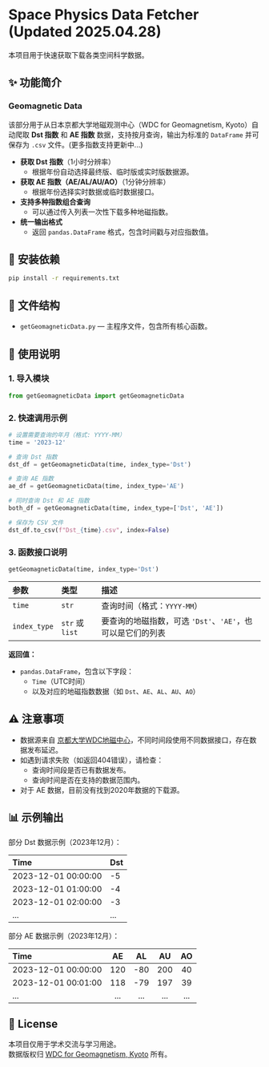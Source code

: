 # Space Physics Data Fetcher (Updated 2025.04.28)
本项目用于快速获取下载各类空间科学数据。


## ✨ 功能简介

### Geomagnetic Data 

该部分用于从日本京都大学地磁观测中心（WDC for Geomagnetism, Kyoto）自动爬取 **Dst 指数** 和 **AE 指数** 数据，支持按月查询，输出为标准的 `DataFrame` 并可保存为 `.csv` 文件。(更多指数支持更新中...)

- **获取 Dst 指数**（1小时分辨率）
  - 根据年份自动选择最终版、临时版或实时版数据源。
- **获取 AE 指数（AE/AL/AU/AO）**（1分钟分辨率）
  - 根据年份选择实时数据或临时数据接口。
- **支持多种指数组合查询**
  - 可以通过传入列表一次性下载多种地磁指数。
- **统一输出格式**
  - 返回 `pandas.DataFrame` 格式，包含时间戳与对应指数值。

## 🌆 安装依赖

```bash
pip install -r requirements.txt
```

## 📂 文件结构

- `getGeomagneticData.py` — 主程序文件，包含所有核心函数。

## 🚀 使用说明

### 1. 导入模块

```python
from getGeomagneticData import getGeomagneticData
```

### 2. 快速调用示例

```python
# 设置需要查询的年月（格式: YYYY-MM）
time = '2023-12'

# 查询 Dst 指数
dst_df = getGeomagneticData(time, index_type='Dst')

# 查询 AE 指数
ae_df = getGeomagneticData(time, index_type='AE')

# 同时查询 Dst 和 AE 指数
both_df = getGeomagneticData(time, index_type=['Dst', 'AE'])

# 保存为 CSV 文件
dst_df.to_csv(f"Dst_{time}.csv", index=False)
```

### 3. 函数接口说明

```python
getGeomagneticData(time, index_type='Dst')
```

| 参数 | 类型 | 描述 |
| :--- | :--- | :--- |
| `time` | `str` | 查询时间（格式：`YYYY-MM`） |
| `index_type` | `str` 或 `list` | 要查询的地磁指数，可选 `'Dst'`、`'AE'`，也可以是它们的列表 |

**返回值：**
- `pandas.DataFrame`，包含以下字段：
  - `Time`（UTC时间）
  - 以及对应的地磁指数数据（如 `Dst`、`AE`、`AL`、`AU`、`AO`）

## ⚠️ 注意事项

- 数据源来自 [京都大学WDC地磁中心](https://wdc.kugi.kyoto-u.ac.jp/wdc/Sec3.html)，不同时间段使用不同数据接口，存在数据发布延迟。
- 如遇到请求失败（如返回404错误），请检查：
  - 查询时间段是否已有数据发布。
  - 查询时间是否在支持的数据范围内。
- 对于 AE 数据，目前没有找到2020年数据的下载源。

## 📊 示例输出

部分 Dst 数据示例（2023年12月）：

| Time | Dst |
| :--- | :-- |
| 2023-12-01 00:00:00 | -5 |
| 2023-12-01 01:00:00 | -4 |
| 2023-12-01 02:00:00 | -3 |
| ... | ... |

部分 AE 数据示例（2023年12月）：

| Time | AE | AL | AU | AO |
| :--- | :-: | :-: | :-: | :-: |
| 2023-12-01 00:00:00 | 120 | -80 | 200 | 40 |
| 2023-12-01 00:01:00 | 118 | -79 | 197 | 39 |
| ... | ... | ... | ... | ... |

## 📝 License

本项目仅用于学术交流与学习用途。  
数据版权归 [WDC for Geomagnetism, Kyoto](https://wdc.kugi.kyoto-u.ac.jp/wdc/Sec3.html) 所有。